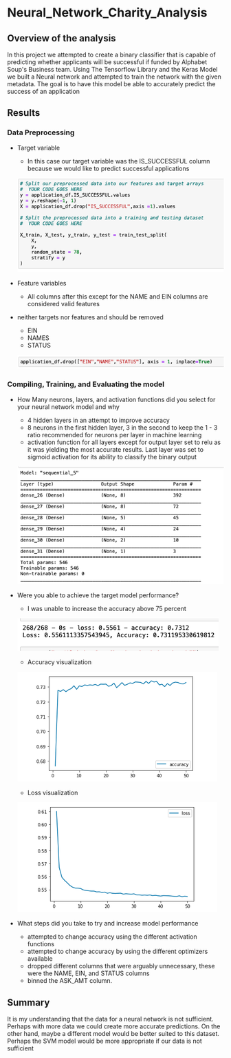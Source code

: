 # Neural_Network_Charity_Analysis
 
 
## Overview of the analysis
In this project we attempted to create a binary classifier that is capable of predicting whether applicants will be successful if funded by Alphabet Soup's Business team. Using The Tensorflow Library and the Keras Model we built a Neural network and attempted to train the network with the given metadata. The goal is to have this model be able to accurately predict the success of an application
 
 
## Results
 
### Data Preprocessing
- Target variable
   * In this case our target variable was the IS_SUCCESSFUL column because we would like to predict successful applications
   
   ![alt-text](https://github.com/sebcampos/Neural_Network_Charity_Analysis/blob/master/images/splitting_data.png?raw=True)
 
- Feature variables
   * All columns after this except for the NAME and EIN columns are considered valid features
 
- neither targets nor features and should be removed
   * EIN
   * NAMES
   * STATUS
   
   ![alt-text](https://github.com/sebcampos/Neural_Network_Charity_Analysis/blob/master/images/dropping_cols.png?raw=True)
 
 
### Compiling, Training, and Evaluating the model
- How Many neurons, layers, and activation functions did you select for your neural network model and why
   * 4 hidden layers in an attempt to improve accuracy
   * 8 neurons in the first hidden layer, 3 in the second to keep the 1 - 3 ratio recommended for neurons per layer in machine learning
   * activation function for all layers except for output layer set to relu as it was yielding the most accurate results. Last layer was set to sigmoid activation for its ability to classify the binary output
   
   ![alt-text](https://github.com/sebcampos/Neural_Network_Charity_Analysis/blob/master/images/model_summary.png?raw=True)
 
- Were you able to achieve the target model performance?
   * I was unable to increase the accuracy above 75 percent
   
   ![alt-text](https://github.com/sebcampos/Neural_Network_Charity_Analysis/blob/master/images/model_perf.png?raw=True)
   
   * Accuracy visualization
   
   ![alt-text](https://github.com/sebcampos/Neural_Network_Charity_Analysis/blob/master/images/accuracy_vis.png?raw=True)
   
   * Loss visualization
   
   ![alt-text](https://github.com/sebcampos/Neural_Network_Charity_Analysis/blob/master/images/loss_vis.png?raw=True)

- What steps did you take to try and increase model performance
   * attempted to change accuracy using the different activation functions
   * attempted to change accuracy by using the different optimizers available
   * dropped different columns that were arguably unnecessary, these were the NAME, EIN, and STATUS columns
   * binned the ASK_AMT column.
 
## Summary
 
It is my understanding that the data for a neural network is not sufficient. Perhaps with more data we could create more accurate predictions. On the other hand, maybe a different model would be better suited to this dataset. Perhaps the SVM model would be more appropriate if our data is not sufficient

